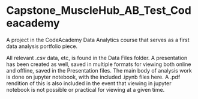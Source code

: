 # Capstone_MuscleHub_AB_Test_Codeacademy
A project in the CodeAcademy Data Analytics course that serves as a first data analysis portfolio piece.

All relevant .csv data, etc, is found in the Data Files folder. A presentation has been created as well, saved in multiple formats for viewing both online and offline, saved in the Presentation files. The main body of analysis work is done on jupyter notebook, with the included .ipynb files here. A .pdf rendition of this is also included in the event that viewing in jupyter notebook is not possible or practical for viewing at a given time. 

